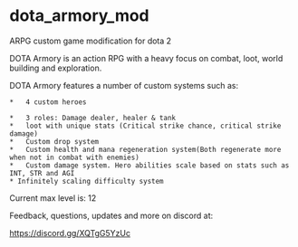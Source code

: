 # dota_armory_mod

ARPG custom game modification for dota 2

DOTA Armory is an action RPG with a heavy focus on combat, loot, world building and exploration.

DOTA Armory features a number of custom systems such as:

	*	4 custom heroes

	*	3 roles: Damage dealer, healer & tank
	*	loot with unique stats (Critical strike chance, critical strike damage)
	*	Custom drop system
	*	Custom health and mana regeneration system(Both regenerate more when not in combat with enemies)
	*	Custom damage system. Hero abilities scale based on stats such as INT, STR and AGI
	* Infinitely scaling difficulty system

Current max level is: 12

Feedback, questions, updates and more on discord at:

https://discord.gg/XQTgG5YzUc